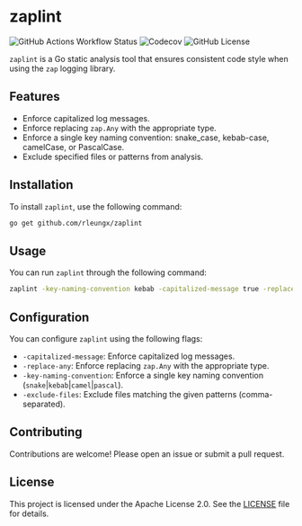 # zaplint

![GitHub Actions Workflow Status](https://img.shields.io/github/actions/workflow/status/rleungx/zaplint/go.yml)
![Codecov](https://img.shields.io/codecov/c/github/rleungx/zaplint)
![GitHub License](https://img.shields.io/github/license/rleungx/zaplint)

`zaplint` is a Go static analysis tool that ensures consistent code style when using the `zap` logging library.

## Features

- Enforce capitalized log messages.
- Enforce replacing `zap.Any` with the appropriate type.
- Enforce a single key naming convention: snake_case, kebab-case, camelCase, or PascalCase.
- Exclude specified files or patterns from analysis.

## Installation

To install `zaplint`, use the following command:

```sh
go get github.com/rleungx/zaplint
```

## Usage

You can run `zaplint` through the following command: 

```sh
zaplint -key-naming-convention kebab -capitalized-message true -replace-any true ./...
```

## Configuration

You can configure `zaplint` using the following flags:

- `-capitalized-message`: Enforce capitalized log messages.
- `-replace-any`: Enforce replacing `zap.Any` with the appropriate type.
- `-key-naming-convention`: Enforce a single key naming convention (`snake`|`kebab`|`camel`|`pascal`).
- `-exclude-files`: Exclude files matching the given patterns (comma-separated).

## Contributing
Contributions are welcome! Please open an issue or submit a pull request.

## License
This project is licensed under the Apache License 2.0. See the [LICENSE](./LICENSE) file for details.
